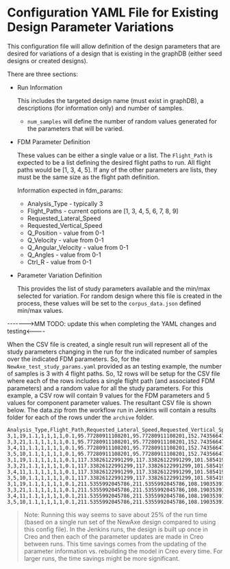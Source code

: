 # Configuration YAML File for Existing Design Parameter Variations

This configuration file will allow definition of the design parameters that are desired for variations of a design that is existing in the graphDB (either seed designs or created designs).  

There are three sections:
* Run Information

  This includes the targeted design name (must exist in graphDB), a descriptions (for information only) and number of samples.

  - `num_samples` will define the number of random values generated for the parameters that will be varied.  

* FDM Parameter Definition

  These values can be either a single value or a list.  The `Flight_Path` is expected to be a list defining the desired flight paths to run.  All flight paths would be [1, 3, 4, 5].  If any of the other parameters are lists, they must be the same size as the flight path definition.

  Information expected in fdm_params:
  
    - Analysis_Type - typically 3
    - Flight_Paths - current options are [1, 3, 4, 5, 6, 7, 8, 9]
    - Requested_Lateral_Speed
    - Requested_Vertical_Speed
    - Q_Position - value from 0-1
    - Q_Velocity - value from 0-1
    - Q_Angular_Velocity - value from 0-1
    - Q_Angles - value from 0-1
    - Ctrl_R - value from 0-1

* Parameter Variation Definition

  This provides the list of study parameters available and the min/max selected for variation. For random design where this file is created in the process, these values will be set to the `corpus_data.json` defined min/max values.

------->MM TODO: update this when completing the YAML changes and testing<----

When the CSV file is created, a single result run will represent all of the study parameters changing in the run for the indicated number of samples over the indicated FDM parameters.  So, for the `NewAxe_test_study_params.yaml` provided as an testing example, the number of samples is 3 with 4 flight paths.  So, 12 rows will be setup for the CSV file where each of the rows includes a single flight path (and associated FDM parameters) and a random value for all the study parameters.  For this example, a CSV row will contain 9 values for the FDM parameters and 5 values for component parameter values. The resultant CSV file is shown below.  The data.zip from the workflow run in Jenkins will contain a results folder for each of the rows under the `archive` folder.  


```
Analysis_Type,Flight_Path,Requested_Lateral_Speed,Requested_Vertical_Speed,Q_Position,Q_Velocity,Q_Angular_Velocity,Q_Angles,Ctrl_R,Front_Rail_Length,Rear_Rail_Length,Mid_Tube_Length,Top_Leg_Tube_Length,Vertical_Tube_Length
3,1,19,1.1,1,1,1,1,0.1,95.77280911108201,95.77280911108201,152.7435664719062,152.7435664719062,152.7435664719062
3,3,21,1.1,1,1,1,1,0.1,95.77280911108201,95.77280911108201,152.7435664719062,152.7435664719062,152.7435664719062
3,4,11,1.1,1,1,1,1,0.1,95.77280911108201,95.77280911108201,152.7435664719062,152.7435664719062,152.7435664719062
3,5,10,1.1,1,1,1,1,0.1,95.77280911108201,95.77280911108201,152.7435664719062,152.7435664719062,152.7435664719062
3,1,19,1.1,1,1,1,1,0.1,117.33826122991299,117.33826122991299,101.58541973378937,101.58541973378937,101.58541973378937
3,3,21,1.1,1,1,1,1,0.1,117.33826122991299,117.33826122991299,101.58541973378937,101.58541973378937,101.58541973378937
3,4,11,1.1,1,1,1,1,0.1,117.33826122991299,117.33826122991299,101.58541973378937,101.58541973378937,101.58541973378937
3,5,10,1.1,1,1,1,1,0.1,117.33826122991299,117.33826122991299,101.58541973378937,101.58541973378937,101.58541973378937
3,1,19,1.1,1,1,1,1,0.1,211.5355992045786,211.5355992045786,108.19035391555227,108.19035391555227,108.19035391555227
3,3,21,1.1,1,1,1,1,0.1,211.5355992045786,211.5355992045786,108.19035391555227,108.19035391555227,108.19035391555227
3,4,11,1.1,1,1,1,1,0.1,211.5355992045786,211.5355992045786,108.19035391555227,108.19035391555227,108.19035391555227
3,5,10,1.1,1,1,1,1,0.1,211.5355992045786,211.5355992045786,108.19035391555227,108.19035391555227,108.19035391555227
```

> Note: Running this way seems to save about 25% of the run time (based on a single run set of the NewAxe design compared to using this config file).  In the Jenkins runs, the design is built up once in Creo and then each of the parameter updates are made in Creo between runs.  This time savings comes from the updating of the parameter information vs. rebuilding the model in Creo every time.  For larger runs, the time savings might be more significant.